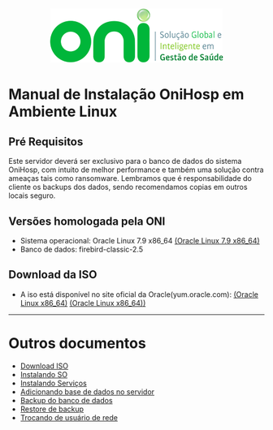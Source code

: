 <h1 align="center">
  <img src="images/oni-logo.png" />
</h1>

# Manual de Instalação OniHosp em Ambiente Linux

## Pré Requisitos
Este servidor deverá ser exclusivo para o banco de dados do sistema OniHosp, com intuito de melhor performance e também uma solução contra ameaças tais como ransomware. 
Lembramos que é responsabilidade do cliente os backups dos dados, sendo recomendamos copias em outros locais seguro.

## Versões homologada pela ONI
- Sistema operacional: Oracle Linux 7.9 x86_64 [(Oracle Linux 7.9 x86_64)](https://yum.oracle.com/ISOS/OracleLinux/OL7/u9/x86_64/OracleLinux-R7-U9-Server-x86_64-dvd.iso)
- Banco de dados: firebird-classic-2.5

## Download da ISO
- A iso está disponível no site oficial da Oracle(yum.oracle.com): [(Oracle Linux x86_64)](https://yum.oracle.com/oracle-linux-isos.html)
<a href="https://yum.oracle.com/oracle-linux-isos.html" target="_blank">(Oracle Linux x86_64))</a>
___
# Outros documentos
- [Download ISO](README.md)
- [Instalando SO](01INSTALLSO.md)
- [Instalando Serviços](02INSTALLBD.md)
- [Adicionando base de dados no servidor](03BASE.md)
- [Backup do banco de dados](04BACKUP.md)
- [Restore de backup](05RESTORE.md)
- [Trocando de usuário de rede](06REDE.md)